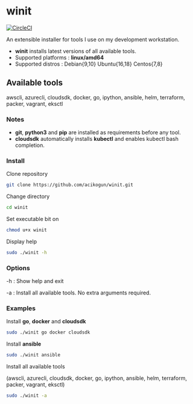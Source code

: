 # winit

[![CircleCI](https://circleci.com/gh/acikogun/winit.svg?style=svg)](https://app.circleci.com/github/acikogun/winit/pipelines)

An extensible installer for tools I use on my development workstation.

- **winit** installs latest versions of all available tools.
- Supported platforms : **linux/amd64**
- Supported distros   : Debian{9,10} Ubuntu{16,18} Centos{7,8}

## Available tools

awscli, azurecli, cloudsdk, docker, go, ipython, ansible, helm, terraform, packer, vagrant, eksctl

### Notes

- **git**, **python3** and **pip** are installed as requirements before any tool.
- **cloudsdk** automatically installs **kubectl** and enables kubectl bash completion.

### Install

 Clone repository

```bash
git clone https://github.com/acikogun/winit.git
```

Change directory

```bash
cd winit
```

Set executable bit on

```bash
chmod u+x winit
```

Display help

```bash
sudo ./winit -h
```

### Options

  -h : Show help and exit

  -a : Install all available tools. No extra arguments required.

### Examples

Install **go**, **docker** and **cloudsdk**

```bash
sudo ./winit go docker cloudsdk
```

Install **ansible**

```bash
sudo ./winit ansible
```

Install all available tools

(awscli, azurecli, cloudsdk, docker, go, ipython, ansible, helm, terraform, packer, vagrant, eksctl)

```bash
sudo ./winit -a
```
